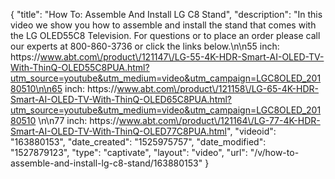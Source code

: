 {
    "title": "How To: Assemble And Install LG C8 Stand",
    "description": "In this video we show you how to assemble and install the stand that comes with the LG OLED55C8 Television.  For questions or to place an order please call our experts at 800-860-3736 or click the links below.\n\n55 inch: https:\/\/www.abt.com\/product\/121147\/LG-55-4K-HDR-Smart-AI-OLED-TV-With-ThinQ-OLED55C8PUA.html?utm_source=youtube&utm_medium=video&utm_campaign=LGC8OLED_20180510\n\n65 inch: https:\/\/www.abt.com\/product\/121158\/LG-65-4K-HDR-Smart-AI-OLED-TV-With-ThinQ-OLED65C8PUA.html?utm_source=youtube&utm_medium=video&utm_campaign=LGC8OLED_20180510 \n\n77 inch: https:\/\/www.abt.com\/product\/121164\/LG-77-4K-HDR-Smart-AI-OLED-TV-With-ThinQ-OLED77C8PUA.html",
    "videoid": "163880153",
    "date_created": "1525975757",
    "date_modified": "1527879123",
    "type": "captivate",
    "layout": "video",
    "url": "\/v\/how-to-assemble-and-install-lg-c8-stand\/163880153"
}